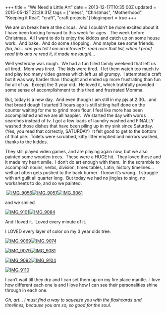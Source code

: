 +++
title = "We Need a Little Art"
date = 2013-12-17T10:35:00Z
updated = 2015-05-12T22:29:31Z
tags = ["mess", "Christmas", "Motherhood", "Keeping it Real", "craft", "craft projects"]
blogimport = true 
+++

We are on break here at the circus.&#160; And I couldn’t be more excited about it.&#160; I have been looking forward to this week for ages.&#160; The week before Christmas.&#160; All I want to do is enjoy the kiddos and catch up on some house work.&#160; And bake.&#160; And do some shopping.&#160; And maybe see some friends.&#160; _(ha, ha… can you tell I am an introvert?&#160; read over that list, when I proof read this and re read it, it made me laugh)…_ 

Well yesterday was rough.&#160; We had a fun filled family weekend that left us all tired.&#160; Mom was tired.&#160; The kids were tired.&#160; I let them watch too much tv and play too many video games which left us all grumpy.&#160; I attempted a craft but it was way harder than I thought and ended up more frustrating than fun for all of us.&#160; Except the 3 year old.&#160; He loved it, which truthfully provided some sense of accomplishment to this tired and frustrated Momma. 

But, today is a new day.&#160; And even though I am still in my pjs at 2:30… and that bread dough I started 3 hours ago is still sitting half done on the counter waiting for me to grind more flour, I feel like more has been accomplished and we are all happier.&#160; We started the day with words searches instead of tv. I got a few loads of laundry washed and FINALLY washed those dishes that have been piling up in my sink since Saturday.&#160; (Yes, you read that correctly, SATURDAY)&#160; It felt good to get to the bottom of that pile.&#160; Toilets were scrubbed, kitty litter emptied and mirrors washed, thanks to the kiddos. 

They still played video games, and are playing again now, but we also painted some wooden trees.&#160; These were a HUGE hit.&#160; They loved these and it made my heart smile.&#160; I don’t do art enough with them.&#160; In the scramble to accomplish nouns, verbs, division, times tables, Latin, history timelines… well art often gets pushed to the back burner.&#160; I know it’s wrong.&#160; I struggle with art guilt all quarter long.&#160; But today we had no jingles to sing, no worksheets to do, and so we painted. 

&#160;[![IMG_9056](https://latc.s3.amazonaws.com/wp-content/uploads/2013/12/IMG_9056.jpg "IMG_9056")](https://latc.s3.amazonaws.com/wp-content/uploads/2013/12/IMG_9056.jpg)[![IMG_9057](https://latc.s3.amazonaws.com/wp-content/uploads/2013/12/IMG_9057.jpg "IMG_9057")](https://latc.s3.amazonaws.com/wp-content/uploads/2013/12/IMG_9057.jpg)[![IMG_9061](https://latc.s3.amazonaws.com/wp-content/uploads/2013/12/IMG_9061.jpg "IMG_9061")](https://latc.s3.amazonaws.com/wp-content/uploads/2013/12/IMG_9061.jpg)

and we smiled

[![IMG_9101](https://latc.s3.amazonaws.com/wp-content/uploads/2013/12/IMG_9101.jpg "IMG_9101")](https://latc.s3.amazonaws.com/wp-content/uploads/2013/12/IMG_9101.jpg)[![IMG_9084](https://latc.s3.amazonaws.com/wp-content/uploads/2013/12/IMG_9084.jpg "IMG_9084")](https://latc.s3.amazonaws.com/wp-content/uploads/2013/12/IMG_9084.jpg)

And I loved it.&#160; Loved every minute of it.&#160; 

I LOVED every layer of color on my 3 year olds tree. 

[![IMG_9069](https://latc.s3.amazonaws.com/wp-content/uploads/2013/12/IMG_9069.jpg "IMG_9069")](https://latc.s3.amazonaws.com/wp-content/uploads/2013/12/IMG_9069.jpg)[![IMG_9074](https://latc.s3.amazonaws.com/wp-content/uploads/2013/12/IMG_9074.jpg "IMG_9074")](https://latc.s3.amazonaws.com/wp-content/uploads/2013/12/IMG_9074.jpg)

[![IMG_9079](https://latc.s3.amazonaws.com/wp-content/uploads/2013/12/IMG_9079.jpg "IMG_9079")](https://latc.s3.amazonaws.com/wp-content/uploads/2013/12/IMG_9079.jpg)[![IMG_9081](https://latc.s3.amazonaws.com/wp-content/uploads/2013/12/IMG_9081.jpg "IMG_9081")](https://latc.s3.amazonaws.com/wp-content/uploads/2013/12/IMG_9081.jpg)

[![IMG_9092](https://latc.s3.amazonaws.com/wp-content/uploads/2013/12/IMG_9092.jpg "IMG_9092")](https://latc.s3.amazonaws.com/wp-content/uploads/2013/12/IMG_9092.jpg)[![IMG_9104](https://latc.s3.amazonaws.com/wp-content/uploads/2013/12/IMG_9104.jpg "IMG_9104")](https://latc.s3.amazonaws.com/wp-content/uploads/2013/12/IMG_9104.jpg)

[![IMG_9110](https://latc.s3.amazonaws.com/wp-content/uploads/2013/12/IMG_9110.jpg "IMG_9110")](https://latc.s3.amazonaws.com/wp-content/uploads/2013/12/IMG_9110.jpg)

I can’t wait till they dry and I can set them up on my fire place mantle.&#160; I love how different each one is and I love how I can see their personalities shine through in each one.&#160; 

_Oh, art… I must find a way to squeeze you with the flashcards and timelines, because you are so, so good for the soul._
